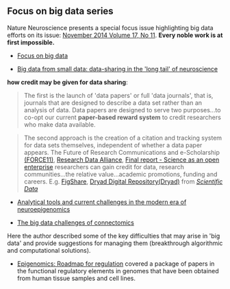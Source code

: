 ## Focus on big data series

Nature Neuroscience presents a special focus issue highlighting big data efforts on its issue: 
[November 2014 Volume 17, No 11](http://www.nature.com/neuro/focus/bigdata/index.html#rv). **Every noble work is at first impossible.**

+  [Focus on big data](http://www.nature.com/neuro/journal/v17/n11/full/nn.3856.html)

+  [Big data from small data: data-sharing in the 'long tail' of neuroscience](http://www.nature.com/neuro/journal/v17/n11/full/nn.3838.html#ref48)

**how credit may be given for data sharing**:

>The first is the launch of 'data papers' or full 'data journals', that is, journals that are designed to describe a data set rather than an analysis of data. 
Data papers are designed to serve two purposes...to co-opt our current **paper-based reward system** to credit researchers who make data available. 
 

>The second approach is the creation of a citation and tracking system for data sets themselves, independent of whether a data paper appears. 
The Future of Research Communications and e-Scholarship [(FORCE11)](https://www.force11.org/datacitation), 
[Research Data Alliance](https://rd-alliance.org/group/data-citation-wg.html), 
[Final report - Science as an open enterprise](https://royalsociety.org/policy/projects/science-public-enterprise/Report/)
researchers can gain credit for data, research communities...the relative value...academic promotions, funding and careers. E.g. [FigShare](http://figshare.com/), [Dryad Digital Repository(Dryad)](http://datadryad.org/pages/organization) from [*Scientific Data*](http://www.nature.com/sdata/about/supported-by)

+  [Analytical tools and current challenges in the modern era of neuroepigenomics](http://www.nature.com/neuro/journal/v17/n11/full/nn.3816.html)

+  [The big data challenges of connectomics](http://www.nature.com/neuro/journal/v17/n11/full/nn.3837.html)
 
 Here the author described some of the key difficulties that may arise in 'big data' and provide suggestions for managing them (breakthrough algorithmic and computational solutions).

+ [Epigenomics: Roadmap for regulation](http://www.nature.com/nature/journal/v518/n7539/full/518314a.html) covered a package of papers in the functional regulatory elements in genomes that have been obtained from human tissue samples and cell lines.
